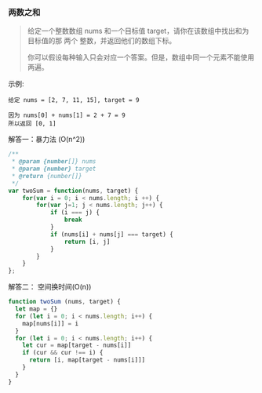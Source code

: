 ### 两数之和

> 给定一个整数数组 nums 和一个目标值 target，请你在该数组中找出和为目标值的那 两个 整数，并返回他们的数组下标。
>
>你可以假设每种输入只会对应一个答案。但是，数组中同一个元素不能使用两遍。

示例:
```
给定 nums = [2, 7, 11, 15], target = 9

因为 nums[0] + nums[1] = 2 + 7 = 9
所以返回 [0, 1]
```

解答一：暴力法 (O(n^2))
```javascript
/**
 * @param {number[]} nums
 * @param {number} target
 * @return {number[]}
 */
var twoSum = function(nums, target) {
    for(var i = 0; i < nums.length; i ++) {
        for(var j=1; j < nums.length; j++) {
            if (i === j) {
                break
            }
            if (nums[i] + nums[j] === target) {
                return [i, j]
            }
        }
    }
};
```

解答二： 空间换时间(O(n))
```javascript
function twoSum (nums, target) {
  let map = {}
  for (let i = 0; i < nums.length; i++) {
    map[nums[i]] = i
  }
  for (let i = 0; i < nums.length; i++) {
    let cur = map[target - nums[i]]
    if (cur && cur !== i) {
      return [i, map[target - nums[i]]]
    }
  }
}
```